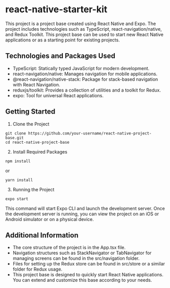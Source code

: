
# react-native-starter-kit
This project is a project base created using React Native and Expo. The project includes technologies such as TypeScript, react-navigation/native, and Redux Toolkit. This project base can be used to start new React Native applications or as a starting point for existing projects.


## Technologies and Packages Used

* TypeScript: Statically typed JavaScript for modern development.
* react-navigation/native: Manages navigation for mobile applications.
* @react-navigation/native-stack: Package for stack-based navigation with React Navigation.
* reduxjs/toolkit: Provides a collection of utilities and a toolkit for Redux.
* expo: Tool for universal React applications.

## Getting Started

1. Clone the Project

```
git clone https://github.com/your-username/react-native-project-base.git
cd react-native-project-base
```

2. Install Required Packages

```
npm install
```
  or

```
yarn install
```

3. Running the Project

```
expo start
```

This command will start Expo CLI and launch the development server. Once the development server is running, you can view the project on an iOS or Android simulator or on a physical device.

## Additional Information
* The core structure of the project is in the App.tsx file.
* Navigation structures such as StackNavigator or TabNavigator for managing screens can be found in the src/navigation folder.
* Files for setting up the Redux store can be found in src/store or a similar folder for Redux usage.
* This project base is designed to quickly start React Native applications. You can extend and customize this base according to your needs.
